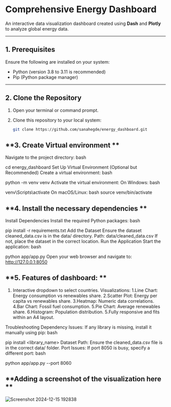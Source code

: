 
# **Comprehensive Energy Dashboard**

An interactive data visualization dashboard created using **Dash** and **Plotly** to analyze global energy data.

---

## **1. Prerequisites**

Ensure the following are installed on your system:

- Python (version 3.8 to 3.11 is recommended)  
- Pip (Python package manager)

---

## **2. Clone the Repository**

1. Open your terminal or command prompt.  
2. Clone this repository to your local system:

   ```bash
   git clone https://github.com/sanahegde/energy_dashboard.git

## **3. Create Virtual environment **
Navigate to the project directory:
bash

cd energy_dashboard
Set Up Virtual Environment (Optional but Recommended)
Create a virtual environment:
bash

python -m venv venv
Activate the virtual environment:
On Windows:
bash

venv\Scripts\activate
On macOS/Linux:
bash
source venv/bin/activate

## **4. Install the necessary dependencies **
Install Dependencies
Install the required Python packages:
bash

pip install -r requirements.txt
Add the Dataset
Ensure the dataset cleaned_data.csv is in the data/ directory.
Path: data/cleaned_data.csv
If not, place the dataset in the correct location.
Run the Application
Start the application:
bash

python app/app.py
Open your web browser and navigate to: http://127.0.0.1:8050



## **5. Features of dashboard: **
1. Interactive dropdown to select countries.
Visualizations:
1.Line Chart: Energy consumption vs renewables share.
2.Scatter Plot: Energy per capita vs renewables share.
3.Heatmap: Numeric data correlations.
4.Bar Chart: Fossil fuel consumption.
5.Pie Chart: Average renewables share.
6.Histogram: Population distribution.
5.Fully responsive and fits within an A4 layout.

Troubleshooting
Dependency Issues: If any library is missing, install it manually using pip:
bash

pip install <library_name>
Dataset Path: Ensure the cleaned_data.csv file is in the correct data/ folder.
Port Issues: If port 8050 is busy, specify a different port:
bash

python app/app.py --port 8060 

## **Adding a screenshot of the visualization here **
![Screenshot 2024-12-15 192838](https://github.com/user-attachments/assets/15661fda-8e41-4ff6-8086-2fea24f621e9)
  

